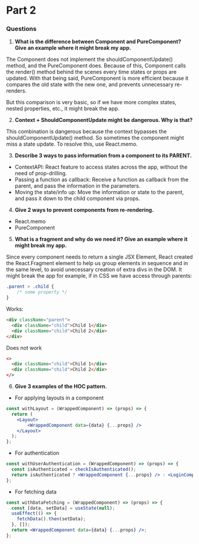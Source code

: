 # Part 2

### Questions

1. **What is the difference between Component and PureComponent? Give an example where it might break my app.**

The Component does not implement the shouldComponentUpdate() method, and the PureComponent does. Because of this, Component calls the render() method behind the scenes every time states or props are updated. With that being said, PureComponent is more efficient because it compares the old state with the new one, and prevents unnecessary re-renders.

But this comparison is very basic, so if we have more complex states, nested properties, etc., it might break the app.

2. **Context + ShouldComponentUpdate might be dangerous. Why is that?**

This combination is dangerous because the context bypasses the shouldComponentUpdate() method. So sometimes the component might miss a state update. To resolve this, use React.memo.

3. **Describe 3 ways to pass information from a component to its PARENT.**

- ContextAPI: React feature to access states across the app, without the need of prop-drilling.
- Passing a function as callback: Receive a function as callback from the parent, and pass the information in the parameters.
- Moving the state/info up: Move the information or state to the parent, and pass it down to the child component via props.

4. **Give 2 ways to prevent components from re-rendering.**

- React.memo
- PureComponent

5. **What is a fragment and why do we need it? Give an example where it might break my app.**

Since every component needs to return a single JSX Element, React created the React.Fragment element to help us group elements in sequence and in the same level, to avoid unecessary creation of extra divs in the DOM. It might break the app for example, if in CSS we have access through parents:

```css
.parent > .child {
    /* some property */
}
```

Works:
```html
<div className="parent">
  <div className="child">Child 1</div>
  <div className="child">Child 2</div>
</div>
```

Does not work
```html
<>
  <div className="child">Child 1</div>
  <div className="child">Child 2</div>
</>
```

6. **Give 3 examples of the HOC pattern.**

- For applying layouts in a component
```jsx
const withLayout = (WrappedComponent) => (props) => {
  return (
    <Layout>
        <WrappedComponent data={data} {...props} />
    </Layout>
  );
};
```

- For authentication
```jsx
const withUserAuthentication = (WrappedComponent) => (props) => {
  const isAuthenticated = checkIsAuthenticated();
  return isAuthenticated ? <WrappedComponent {...props} /> : <LoginComponent />;
};
```

- For fetching data
```jsx
const withDataFetching = (WrappedComponent) => (props) => {
  const [data, setData] = useState(null);
  useEffect(() => {
    fetchData().then(setData);
  }, []);
  return <WrappedComponent data={data} {...props} />;
};
```

